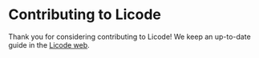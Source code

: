 # Contributing to Licode

Thank you for considering contributing to Licode!
We keep an up-to-date guide in the [Licode web](http://lynckia.com/licode/contribute.html).
